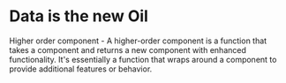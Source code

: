 # Data is the new Oil
Higher order component - A higher-order component is a function that takes a component and returns a new component with enhanced functionality. It's essentially a function that wraps around a component to provide additional features or behavior.
